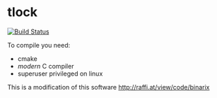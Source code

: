 tlock
======

[![Build Status](https://travis-ci.org/Kokan/tlock.svg?branch=master)](https://travis-ci.org/Kokan/tlock)

To compile you need:
* cmake
* *modern* C compiler
* superuser privileged on linux

This is a modification of this software http://raffi.at/view/code/binarix


